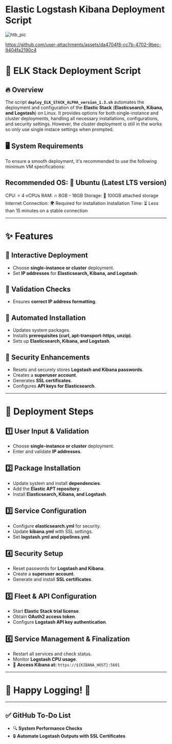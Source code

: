 # Elastic Logstash Kibana Deployment Script

![htb_pic](https://github.com/user-attachments/assets/d786152b-9751-499d-aaef-f9d1c4f0ba21)



https://github.com/user-attachments/assets/da4704f8-cc7b-4702-9bec-9404fa2190c4



# 🚀 ELK Stack Deployment Script  

## 🔥 Overview  
The script **`deploy_ELK_STACK_ALPHA_version_1.3.sh`** automates the deployment and configuration of the **Elastic Stack** (**Elasticsearch, Kibana, and Logstash**) on Linux.
It provides options for both single-instance and cluster deployments, handling all necessary installations, configurations, and security settings. However, the cluster deployment is still in the works so only use single instace settings when prompted.

## 🖥️ System Requirements
To ensure a smooth deployment, it's recommended to use the following minimum VM specifications:

## Recommended OS: 🐧 Ubuntu (Latest LTS version)
CPU: ⚡ 4 vCPUs
RAM: 🔥 8GB - 16GB
Storage: 💾 100GB attached storage
Internet Connection: 🌍 Required for installation
Installation Time: ⏳ Less than 15 minutes on a stable connection

---

# ✨ Features  

## 🔹 **Interactive Deployment**  
- Choose **single-instance or cluster** deployment.  
- Set **IP addresses** for **Elasticsearch, Kibana, and Logstash**.  

## 🔹 **Validation Checks**  
- Ensures **correct IP address formatting**.  

## 🔹 **Automated Installation**  
- Updates system packages.  
- Installs **prerequisites (curl, apt-transport-https, unzip)**.  
- Sets up **Elasticsearch, Kibana, and Logstash**.  

## 🔹 **Security Enhancements**  
- Resets and securely stores **Logstash and Kibana passwords**.  
- Creates a **superuser account**.  
- Generates **SSL certificates**.  
- Configures **API keys for Elasticsearch**.  

---

# 📜 Deployment Steps  

## 1️⃣ **User Input & Validation**  
- Choose **single-instance or cluster** deployment.  
- Enter and validate **IP addresses**.  

## 2️⃣ **Package Installation**  
- Update system and install **dependencies**.  
- Add the **Elastic APT repository**.  
- Install **Elasticsearch, Kibana, and Logstash**.  

## 3️⃣ **Service Configuration**  
- Configure **elasticsearch.yml** for security.  
- Update **kibana.yml** with SSL settings.  
- Set **logstash.yml and pipelines.yml**.  

## 4️⃣ **Security Setup**  
- Reset passwords for **Logstash and Kibana**.  
- Create a **superuser account**.  
- Generate and install **SSL certificates**.  

## 5️⃣ **Fleet & API Configuration**  
- Start **Elastic Stack trial license**.  
- Obtain **OAuth2 access token**.  
- Configure **Logstash API key authentication**.  

## 6️⃣ **Service Management & Finalization**  
- Restart all services and check status.  
- Monitor **Logstash CPU usage**.  
- 🔗 **Access Kibana at:** `https://${KIBANA_HOST}:5601`  

---

# 🚀 Happy Logging! 🎉  

---

## ✅ GitHub To-Do List  
- 🔍 **System Performance Checks**  
- 🔒 **Automate Logstash Outputs with SSL Certificates**  



